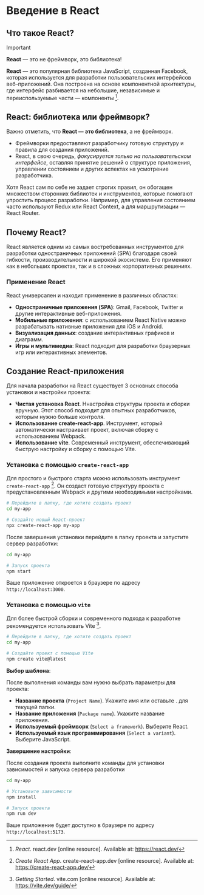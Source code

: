 # Введение в React

## Что такое React?

> [!IMPORTANT]
> **React** — это не фреймворк, это библиотека!

**React** — это популярная библиотека JavaScript, созданная Facebook, которая используется для разработки пользовательских интерфейсов веб-приложений. Она построена на основе компонентной архитектуры, где интерфейс разбивается на небольшие, независимые и переиспользуемые части — компоненты [^1].

## React: библиотека или фреймворк?

Важно отметить, что **React — это библиотека**, а не фреймворк.

- Фреймворки предоставляют разработчику готовую структуру и правила для создания приложений.
- React, в свою очередь, _фокусируется только на пользовательском интерфейсе_, оставляя принятие решений о структуре приложения, управлении состоянием и других аспектах на усмотрение разработчика.

Хотя React сам по себе не задает строгих правил, он обогащен множеством сторонних библиотек и инструментов, которые помогают упростить процесс разработки. Например, для управления состоянием часто используют Redux или React Context, а для маршрутизации — React Router.

## Почему React?

React является одним из самых востребованных инструментов для разработки одностраничных приложений (SPA) благодаря своей гибкости, производительности и широкой экосистеме. Его применяют как в небольших проектах, так и в сложных корпоративных решениях.

### Применение React

React универсален и находит применение в различных областях:

- **Одностраничные приложения (SPA)**: Gmail, Facebook, Twitter и другие интерактивные веб-приложения.
- **Мобильные приложения**: с использованием React Native можно разрабатывать нативные приложения для iOS и Android.
- **Визуализация данных**: создание интерактивных графиков и диаграмм.
- **Игры и мультимедиа**: React подходит для разработки браузерных игр или интерактивных элементов.

## Создание React-приложения

Для начала разработки на React существует 3 основных способа установки и настройки проекта:

- **Чистая установка React**. Ннастройка структуры проекта и сборки вручную. Этот способ подходит для опытных разработчиков, которым нужно больше контроля.
- **Использование create-react-app**. Инструмент, который автоматически настраивает проект, включая сборку с использованием Webpack.
- **Использование vite**. Современный инструмент, обеспечивающий быструю настройку и сборку с помощью Vite.

### Установка с помощью `create-react-app`

Для простого и быстрого старта можно использовать инструмент `create-react-app` [^2]. Он создаст готовую структуру проекта с предустановленным Webpack и другими необходимыми настройками.

```bash
# Перейдите в папку, где хотите создать проект
cd my-app

# Создайте новый React-проект
npx create-react-app my-app
```

После завершения установки перейдите в папку проекта и запустите сервер разработки:

```bash
cd my-app

# Запуск проекта
npm start
```

Ваше приложение откроется в браузере по адресу `http://localhost:3000`.

### Установка с помощью `vite`

Для более быстрой сборки и современного подхода к разработке рекомендуется использовать Vite [^3].

```bash
# Перейдите в папку, где хотите создать проект
cd my-app

# Создайте проект с помощью Vite
npm create vite@latest
```

**Выбор шаблона**:

После выполнения команды вам нужно выбрать параметры для проекта:

- **Название проекта** (`Project Name`). Укажите имя или оставьте . для текущей папки.
- **Название приложения** (`Package name`). Укажите название приложения.
- **Используемый фреймворк** (`Select a framework`). Выберите React.
- **Используемый язык программирования** (`Select a variant`). Выберите JavaScript.

**Завершение настройки**:

После создания проекта выполните команды для установки зависимостей и запуска сервера разработки

```bash
cd my-app

# Установите зависимости
npm install

# Запуск проекта
npm run dev
```

Ваше приложение будет доступно в браузере по адресу `http://localhost:5173`.

[^1]: _React_. react.dev [online resource]. Available at: https://react.dev/
[^2]: _Create React App_. create-react-app.dev [online resource]. Available at: https://create-react-app.dev/
[^3]: _Getting Started_. vite.com [online resource]. Available at: https://vite.dev/guide/
